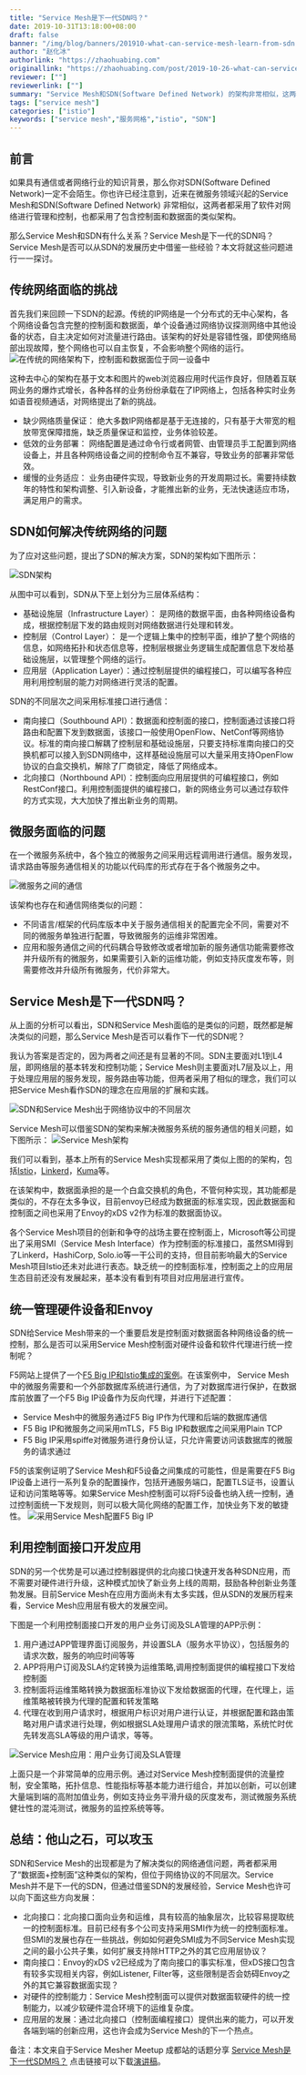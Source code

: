 ```yaml
---
title: "Service Mesh是下一代SDN吗？"
date: 2019-10-31T13:18:00+08:00
draft: false
banner: "/img/blog/banners/201910-what-can-service-mesh-learn-from-sdn.jpg"
author: "赵化冰"
authorlink: "https://zhaohuabing.com"
originallink: "https://zhaohuabing.com/post/2019-10-26-what-can-service-mesh-learn-from-sdn/"
reviewer: [""]
reviewerlink: [""]
summary: "Service Mesh和SDN(Software Defined Network) 的架构非常相似，这两者都采用了软件对网络进行管理和控制，也都包含控制面和数据面的概念。那么Service Mesh和SDN有什么关系？Service Mesh是下一代的SDN吗？ Service Mesh可以从SDN的发展历史中借鉴哪些经验？本文将就这些问题进行一一探讨。"
tags: ["service mesh"]
categories: ["istio"]
keywords: ["service mesh","服务网格","istio", "SDN"]
---
```


## 前言

如果具有通信或者网络行业的知识背景，那么你对SDN(Software Defined Network)一定不会陌生。你也许已经注意到，近来在微服务领域兴起的Service Mesh和SDN(Software Defined Network) 非常相似，这两者都采用了软件对网络进行管理和控制，也都采用了包含控制面和数据面的类似架构。

那么Service Mesh和SDN有什么关系？Service Mesh是下一代的SDN吗？ Service Mesh是否可以从SDN的发展历史中借鉴一些经验？本文将就这些问题进行一一探讨。

## 传统网络面临的挑战

首先我们来回顾一下SDN的起源。传统的IP网络是一个分布式的无中心架构，各个网络设备包含完整的控制面和数据面，单个设备通过网络协议探测网络中其他设备的状态，自主决定如何对流量进行路由。该架构的好处是容错性强，即使网络局部出现故障，整个网络也可以自主恢复，不会影响整个网络的运行。
![在传统的网络架构下，控制面和数据面位于同一设备中](network-devices.svg")

这种去中心的架构在基于文本和图片的web浏览器应用时代运作良好，但随着互联网业务的爆炸式增长，各种各样的业务纷纷承载在了IP网络上，包括各种实时业务如语音视频通话，对网络提出了新的挑战。

* 缺少网络质量保证： 绝大多数IP网络都是基于无连接的，只有基于大带宽的粗放带宽保障措施，缺乏质量保证和监控，业务体验较差。
* 低效的业务部署： 网络配置是通过命令行或者网管、由管理员手工配置到网络设备上，并且各种网络设备之间的控制命令互不兼容，导致业务的部署非常低效。
* 缓慢的业务适应： 业务由硬件实现，导致新业务的开发周期过长。需要持续数年的特性和架构调整、引入新设备，才能推出新的业务，无法快速适应市场，满足用户的需求。

## SDN如何解决传统网络的问题

为了应对这些问题，提出了SDN的解决方案，SDN的架构如下图所示：

![SDN架构](sdn.png)

从图中可以看到，SDN从下至上划分为三层体系结构：

* 基础设施层（Infrastructure Layer）： 是网络的数据平面，由各种网络设备构成，根据控制层下发的路由规则对网络数据进行处理和转发。
* 控制层（Control Layer）： 是一个逻辑上集中的控制平面，维护了整个网络的信息，如网络拓扑和状态信息等，控制层根据业务逻辑生成配置信息下发给基础设施层，以管理整个网络的运行。
* 应用层（Application Layer）：通过控制层提供的编程接口，可以编写各种应用利用控制层的能力对网络进行灵活的配置。

SDN的不同层次之间采用标准接口进行通信：

* 南向接口（Southbound API）：数据面和控制面的接口，控制面通过该接口将路由和配置下发到数据面，该接口一般使用OpenFlow、NetConf等网络协议。标准的南向接口解耦了控制层和基础设施层，只要支持标准南向接口的交换机都可以接入到SDN网络中，这样基础设施层可以大量采用支持OpenFlow协议的白盒交换机，解除了厂商锁定，降低了网络成本。
* 北向接口（Northbound API）：控制面向应用层提供的可编程接口，例如RestConf接口。利用控制面提供的编程接口，新的网络业务可以通过存软件的方式实现，大大加快了推出新业务的周期。

## 微服务面临的问题

在一个微服务系统中，各个独立的微服务之间采用远程调用进行通信。服务发现，请求路由等服务通信相关的功能以代码库的形式存在于各个微服务之中。

![微服务之间的通信](microservice.svg)

该架构也存在和通信网络类似的问题：

* 不同语言/框架的代码库版本中关于服务通信相关的配置完全不同，需要对不同的微服务单独进行配置，导致微服务的运维非常困难。
* 应用和服务通信之间的代码耦合导致修改或者增加新的服务通信功能需要修改并升级所有的微服务，如果需要引入新的运维功能，例如支持灰度发布等，则需要修改并升级所有微服务，代价非常大。

## Service Mesh是下一代SDN吗？

从上面的分析可以看出，SDN和Service Mesh面临的是类似的问题，既然都是解决类似的问题，那么Service Mesh是否可以看作下一代的SDN呢？ 

我认为答案是否定的，因为两者之间还是有显著的不同。SDN主要面对L1到L4层，即网络层的基本转发和控制功能；Service Mesh则主要面对L7层及以上，用于处理应用层的服务发现，服务路由等功能，但两者采用了相似的理念，我们可以把Service Mesh看作SDN的理念在应用层的扩展和实践。

![SDN和Service Mesh出于网络协议中的不同层次](sdn-vs-service-mesh.jpg)

Service Mesh可以借鉴SDN的架构来解决微服务系统的服务通信的相关问题，如下图所示：
![Service Mesh架构](service-mesh.jpg)

我们可以看到，基本上所有的Service Mesh实现都采用了类似上图的的架构，包括[Istio](https://istio.io)，[Linkerd](https://linkerd.io)，[Kuma](https://kuma.io)等。

在该架构中，数据面承担的是一个白盒交换机的角色，不管何种实现，其功能都是类似的，不存在太多争议，目前envoy已经成为数据面的标准实现，因此数据面和控制面之间也采用了Envoy的xDS v2作为标准的数据面协议。

各个Service Mesh项目的创新和争夺的战场主要在控制面上，Microsoft等公司提出了采用SMI（Service Mesh Interface）作为控制面的标准接口，虽然SMI得到了Linkerd，HashiCorp, Solo.io等一干公司的支持，但目前影响最大的Service Mesh项目Istio还未对此进行表态。缺乏统一的控制面标准，控制面之上的应用层生态目前还没有发展起来，基本没有看到有项目对应用层进行宣传。

## 统一管理硬件设备和Envoy

SDN给Service Mesh带来的一个重要启发是控制面对数据面各种网络设备的统一控制，那么是否可以采用Service Mesh控制面对硬件设备和软件代理进行统一控制呢？

F5网站上提供了一个[F5 Big IP和Istio集成的案例](https://aspenmesh.io/2019/03/expanding-service-mesh-without-envoy/)。在该案例中，
Service Mesh中的微服务需要和一个外部数据库系统进行通信，为了对数据库进行保护，在数据库前放置了一个F5 Big IP设备作为反向代理，并进行下述配置：

* Service Mesh中的微服务通过F5 Big IP作为代理和后端的数据库通信
* F5 Big IP和微服务之间采用mTLS，F5 Big IP和数据库之间采用Plain TCP
* F5 Big IP采用spiffe对微服务进行身份认证，只允许需要访问该数据库的微服务的请求通过

F5的该案例证明了Service Mesh和F5设备之间集成的可能性，但是需要在F5 Big IP设备上进行一系列复杂的配置操作，包括开通服务端口，配置TLS证书，设置认证和访问策略等等。如果Service Mesh控制面可以将F5设备也纳入统一控制，通过控制面统一下发规则，则可以极大简化网络的配置工作，加快业务下发的敏捷性。
![采用Service Mesh配置F5 Big IP](hardware-sidecar.jpg)

## 利用控制面接口开发应用

SDN的另一个优势是可以通过控制器提供的北向接口快速开发各种SDN应用，而不需要对硬件进行升级，这种模式加快了新业务上线的周期，鼓励各种创新业务蓬勃发展。目前Service Mesh在应用方面尚未有太多实践，但从SDN的发展历程来看，Service Mesh应用层有极大的发展空间。

下图是一个利用控制面接口开发的用户业务订阅及SLA管理的APP示例：

1. 用户通过APP管理界面订阅服务，并设置SLA（服务水平协议），包括服务的请求次数，服务的响应时间等等
1. APP将用户订阅及SLA约定转换为运维策略,调用控制面提供的编程接口下发给控制面
1. 控制面将运维策略转换为数据面标准协议下发给数据面的代理，在代理上，运维策略被转换为代理的配置和转发策略
1. 代理在收到用户请求时，根据用户标识对用户进行认证，并根据配置和路由策略对用户请求进行处理，例如根据SLA处理用户请求的限流策略，系统忙时优先转发高SLA等级的用户请求，等等。

![Service Mesh应用：用户业务订阅及SLA管理](user-ubscription.jpg)

上面只是一个非常简单的应用示例。通过对Service Mesh控制面提供的流量控制，安全策略，拓扑信息、性能指标等基本能力进行组合，并加以创新，可以创建大量端到端的高附加值业务，例如支持业务平滑升级的灰度发布，测试微服务系统健壮性的混沌测试，微服务的监控系统等等。

## 总结：他山之石，可以攻玉

SDN和Service Mesh的出现都是为了解决类似的网络通信问题，两者都采用了“数据面+控制面”这种类似的架构，但位于网络协议的不同层次。Service Mesh并不是下一代的SDN，但通过借鉴SDN的发展经验，Service Mesh也许可以向下面这些方向发展：

* 北向接口：北向接口面向业务和运维，具有较高的抽象层次，比较容易提取统一的控制面标准。目前已经有多个公司支持采用SMI作为统一的控制面标准。但SMI的发展也存在一些挑战，例如如何避免SMI成为不同Service Mesh实现之间的最小公共子集，如何扩展支持除HTTP之外的其它应用层协议？
* 南向接口：Envoy的xDS v2已经成为了南向接口的事实标准，但xDS接口包含有较多实现相关内容，例如Listener, Filter等，这些限制是否会妨碍Envoy之外的其它兼容数据面实现？
* 对硬件的控制能力：Service Mesh控制面可以提供对数据面软硬件的统一控制能力，以减少软硬件混合环境下的运维复杂度。
* 应用层的发展：通过北向接口（控制面编程接口）提供出来的能力，可以开发各端到端的创新应用，这也许会成为Service Mesh的下一个热点。

备注：本文来自于Service Mesher Meetup 成都站的话题分享 [Service Mesh是下一代SDM吗？](chrome-extension://oemmndcbldboiebfnladdacbdfmadadm/https://zhaohuabing.com/slides/what-can-service-mesh-learn-from-sdn-servicemesher-meetup-20191026.pdf) 点击链接可以下载[演讲稿](chrome-extension://oemmndcbldboiebfnladdacbdfmadadm/https://zhaohuabing.com/slides/what-can-service-mesh-learn-from-sdn-servicemesher-meetup-20191026.pdf)。